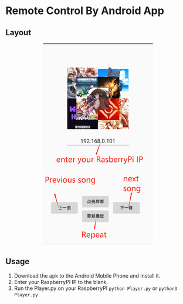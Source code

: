 # Remote Control By Android App
## Layout
<div align=center><img src="https://github.com/Be-somebode/Smart-Speaker/blob/main/src/MobileMusicControl/Image/app.png" width="300" height="550" alt="APP"/></div>

## Usage
1. Download the apk to the Android Mobile Phone and install it.
2. Enter your RaspberryPI IP to the blank.
3. Run the Player.py on your RaspberryPI ```python Player.py``` or ```python3 Player.py```
